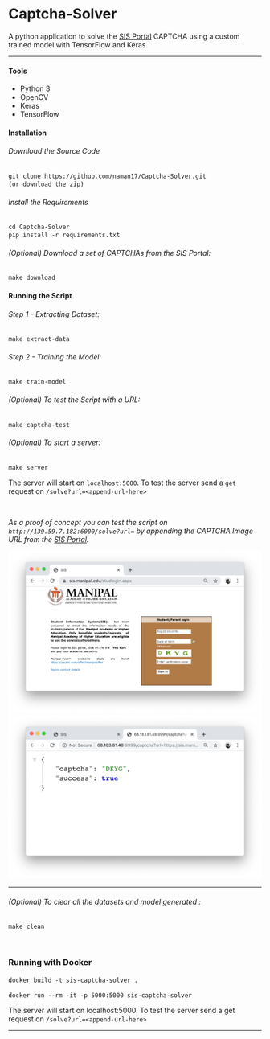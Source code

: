# Captcha-Solver
A python application to solve the [SIS Portal](https://sis.manipal.edu) CAPTCHA using a custom trained model with TensorFlow and Keras.
___

#### Tools
- Python 3
- OpenCV
- Keras
- TensorFlow

#### Installation

###### Download the Source Code
```
git clone https://github.com/naman17/Captcha-Solver.git
(or download the zip)
```

###### Install the Requirements
```
cd Captcha-Solver
pip install -r requirements.txt
```

###### (Optional) Download a set of CAPTCHAs from the SIS Portal:
```
make download
```

#### Running the Script
###### Step 1 - Extracting Dataset:
```
make extract-data
```
###### Step 2 -  Training the Model:
```
make train-model
```

###### (Optional) To test the Script with a URL:
```
make captcha-test
```

###### (Optional) To start a server:
```
make server
```

The server will start on `localhost:5000`.
To test the server send a `get` request on `/solve?url=<append-url-here>`

<br>

_As a proof of concept you can test the script on `http://139.59.7.182:6000/solve?url=` by appending the CAPTCHA Image URL from the [SIS Portal](https://sis.manipal.edu)._


![](/img/first.png)
![](/img/second.png)

---

###### (Optional) To clear all the datasets and model generated :
```
make clean
```
<br>

### Running with Docker
```
docker build -t sis-captcha-solver .
```

```
docker run --rm -it -p 5000:5000 sis-captcha-solver
```

The server will start on localhost:5000. 
To test the server send a get request on `/solve?url=<append-url-here>`

---

